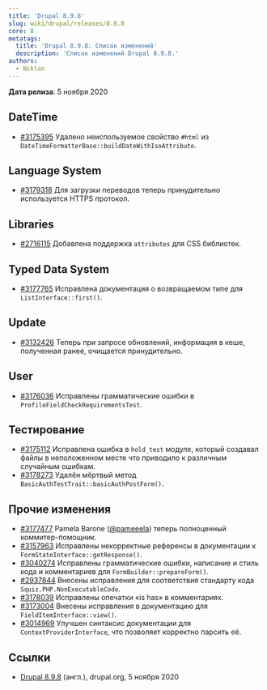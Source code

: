 ```yaml
---
title: 'Drupal 8.9.8'
slug: wiki/drupal/releases/8.9.8
core: 8
metatags:
  title: 'Drupal 8.9.8: Список изменений'
  description: 'Список изменений Drupal 8.9.8.'
authors:
  - Niklan
---
```


**Дата релиза**: 5 ноября 2020

## DateTime

- [#3175395](https://www.drupal.org/project/drupal/issues/3175395) Удалено неиспользуемое свойство `#html` из `DateTimeFormatterBase::buildDateWithIsoAttribute`.

## Language System

- [#3179318](https://www.drupal.org/project/drupal/issues/3179318) Для загрузки переводов теперь принудительно используется HTTPS протокол.

## Libraries

- [#2716115](https://www.drupal.org/project/drupal/issues/2716115) Добавлена поддержка `attributes` для CSS библиотек.

## Typed Data System

- [#3177765](https://www.drupal.org/project/drupal/issues/3177765) Исправлена документация о возвращаемом типе для `ListInterface::first()`. 

## Update

- [#3132426](https://www.drupal.org/project/drupal/issues/3132426) Теперь при запросе обновлений, информация в кеше, полученная ранее, очищается принудительно.

## User

- [#3176036](https://www.drupal.org/project/drupal/issues/3176036) Исправлены грамматические ошибки в `ProfileFieldCheckRequirementsTest`.

## Тестирование

- [#3175112](https://www.drupal.org/project/drupal/issues/3175112) Исправлена ошибка в `hold_test` модуле, который создавал файлы в неположенном месте что приводило к различным случайным ошибкам.
- [#3178273](https://www.drupal.org/project/drupal/issues/3178273) Удалён мёртвый метод `BasicAuthTestTrait::basicAuthPostForm()`.

## Прочие изменения

- [#3177477](https://www.drupal.org/project/drupal/issues/3177477) Pamela Barone ([@pameeela](https://www.drupal.org/u/pameeela)) теперь полноценный коммитер-помощник.
- [#3157963](https://www.drupal.org/project/drupal/issues/3157963) Исправлены некорректные референсы в документации к `FormStateInterface::getResponse()`.
- [#3040274](https://www.drupal.org/project/drupal/issues/3040274) Исправлены грамматические ошибки, написание и стиль кода и комментариев для `FormBuilder::prepareForm()`.
- [#2937844](https://www.drupal.org/project/drupal/issues/2937844) Внесены исправления для соответствия стандарту кода `Squiz.PHP.NonExecutableCode`.
- [#3178039](https://www.drupal.org/project/drupal/issues/3178039) Исправлены опечатки «is has» в комментариях.
- [#3173004](https://www.drupal.org/project/drupal/issues/3173004) Внесены исправления в документацию для `FieldItemInterface::view()`.
- [#3014969](https://www.drupal.org/project/drupal/issues/3014969) Улучшен синтаксис документации для `ContextProviderInterface`, что позволяет корректно парсить её.

## Ссылки

- [Drupal 8.9.8](https://www.drupal.org/project/drupal/releases/8.9.8) (англ.), drupal.org, 5 ноября 2020